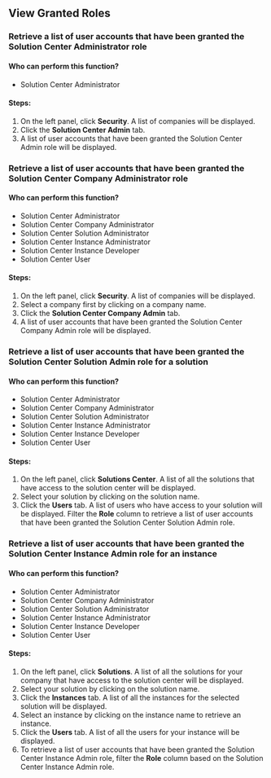 ## View Granted Roles

### Retrieve a list of user accounts that have been granted the Solution Center Administrator role

#### Who can perform this function?
* Solution Center Administrator

#### Steps:
1. On the left panel, click **Security**. A list of companies will be displayed.
2. Click the **Solution Center Admin** tab.
3. A list of user accounts that have been granted the Solution Center Admin role will be displayed.

### Retrieve a list of user accounts that have been granted the Solution Center Company Administrator role

#### Who can perform this function?
* Solution Center Administrator
* Solution Center Company Administrator
* Solution Center Solution Administrator
* Solution Center Instance Administrator
* Solution Center Instance Developer
* Solution Center User

#### Steps:
1. On the left panel, click **Security**. A list of companies will be displayed.
2. Select a company first by clicking on a company name.
3. Click the **Solution Center Company Admin** tab.
3. A list of user accounts that have been granted the Solution Center Company Admin role will be displayed.

### Retrieve a list of user accounts that have been granted the Solution Center Solution Admin role for a solution

#### Who can perform this function?
* Solution Center Administrator
* Solution Center Company Administrator
* Solution Center Solution Administrator
* Solution Center Instance Administrator
* Solution Center Instance Developer
* Solution Center User

#### Steps:
1. On the left panel, click **Solutions Center**. A list of all the solutions that have access to the solution center will be displayed.
2. Select your solution by clicking on the solution name.
3. Click the **Users** tab. A list of users who have access to your solution will be displayed. Filter the **Role** column to retrieve a list of user accounts that have been granted the Solution Center Solution Admin role.

### Retrieve a list of user accounts that have been granted the Solution Center Instance Admin role for an instance

#### Who can perform this function?
* Solution Center Administrator
* Solution Center Company Administrator
* Solution Center Solution Administrator
* Solution Center Instance Administrator
* Solution Center Instance Developer
* Solution Center User

#### Steps:
1. On the left panel, click **Solutions**. A list of all the solutions for your company that have access to the solution center will be displayed.
2. Select your solution by clicking on the solution name.
3. Click the **Instances** tab. A list of all the instances for the selected solution will be displayed.
4. Select an instance by clicking on the instance name to retrieve an instance.
5. Click the **Users** tab. A list of all the users for your instance will be displayed.
6. To retrieve a list of user accounts that have been granted the Solution Center Instance Admin role, filter the **Role** column based on the Solution Center Instance Admin role.
